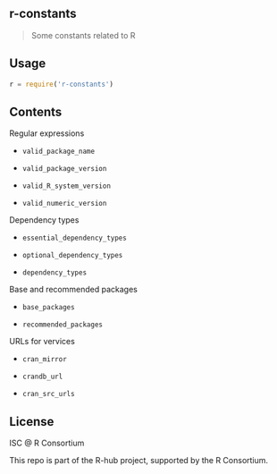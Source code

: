 
## r-constants

> Some constants related to R

## Usage

```js
r = require('r-constants')
```

## Contents

Regular expressions

* `valid_package_name`

* `valid_package_version`

* `valid_R_system_version`

* `valid_numeric_version`

Dependency types

* `essential_dependency_types`

* `optional_dependency_types`

* `dependency_types`

Base and recommended packages

* `base_packages`

* `recommended_packages`

URLs for vervices

* `cran_mirror`

* `crandb_url`

* `cran_src_urls`

## License

ISC @ R Consortium

This repo is part of the R-hub project, supported by
the R Consortium.
